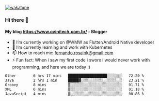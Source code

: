 [![wakatime](https://wakatime.com/badge/user/d5892087-17e6-46ab-8384-91a71a9b88d8.svg)](https://wakatime.com/@d5892087-17e6-46ab-8384-91a71a9b88d8)
### Hi there 👋

#### My blog https://www.ovinitech.com.br/ - Blogger

- 🔭 I’m currently working on @WMW as Flutter/Android Native developer
- 🌱 I’m currently learning and work with Kubernetes
- 📫 How to reach me: fernando.rosaink@gmail.com 
- ⚡ Fun fact: When i saw my first code i swore i would never work with programming, and here we are today :)

<!--START_SECTION:waka-->

```txt
Other        6 hrs 17 mins   ██████████████████░░░░░░░   72.20 %
Java         2 hrs 1 min     █████▓░░░░░░░░░░░░░░░░░░░   23.21 %
Groovy       8 mins          ▒░░░░░░░░░░░░░░░░░░░░░░░░   01.71 %
XML          6 mins          ▒░░░░░░░░░░░░░░░░░░░░░░░░   01.18 %
JavaScript   4 mins          ▒░░░░░░░░░░░░░░░░░░░░░░░░   00.86 %
```

<!--END_SECTION:waka-->
